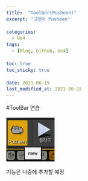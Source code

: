 ```yaml
---
title:  "ToolBar(Pusheen)"
excerpt: "고양이 Pusheen"

categories:
  - Ue4
tags:
  - [Blog, Github, Ue4]

toc: true
toc_sticky: true
 
date: 2021-06-15
last_modified_at: 2021-06-15
---
```


#ToolBar 연습
<br>
<br>
<img src='/images/Ue4/Pusheen.PNG' >

기능은 나중에 추가할 예정